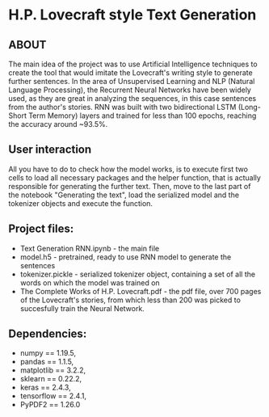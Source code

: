 # H.P. Lovecraft style Text Generation 

## ABOUT
The main idea of the project was to use Artificial Intelligence techniques to create the tool that would imitate the Lovecraft's
writing style to generate further sentences. 
In the area of Unsupervised Learning and NLP (Natural Language Processing), the Recurrent Neural Networks have been widely used, as they are great in analyzing the sequences, in this case sentences from the author's stories.
RNN was built with two bidirectional LSTM (Long-Short Term Memory) layers and trained for less than 100 epochs, reaching the accuracy around ~93.5%.


## User interaction
All you have to do to check how the model works, is to execute first two cells to load all necessary packages and the helper function,
that is actually responsible for generating the further text. Then, move to the last part of the notebook "Generating the text", load the serialized model and the tokenizer objects and execute the function. 


## Project files:
- Text Generation RNN.ipynb - the main file
- model.h5 - pretrained, ready to use RNN model to generate the sentences
- tokenizer.pickle - serialized tokenizer object, containing a set of all the words on which the model was trained on
- The Complete Works of H.P. Lovecraft.pdf - the pdf file, over 700 pages of the Lovecraft's stories, from which less than 200 was picked
to succesfully train the Neural Network.


## Dependencies:
 - numpy == 1.19.5,
 - pandas == 1.1.5,
 - matplotlib == 3.2.2,
 - sklearn == 0.22.2,
 - keras == 2.4.3,
 - tensorflow == 2.4.1,
 - PyPDF2 == 1.26.0
